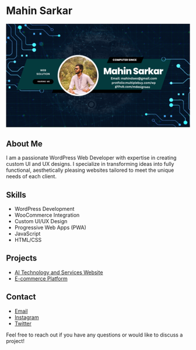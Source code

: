 # Mahin Sarkar

![Banner](https://github.com/mah1in-sarkar/mah1in-sarkar/blob/main/Neon%20Modern%20Futuristic%20Simple%20Gaming%20YouTube%20Banner%20%20(1).png)

## About Me
I am a passionate WordPress Web Developer with expertise in creating custom UI and UX designs. I specialize in transforming ideas into fully functional, aesthetically pleasing websites tailored to meet the unique needs of each client.

## Skills
- WordPress Development
- WooCommerce Integration
- Custom UI/UX Design
- Progressive Web Apps (PWA)
- JavaScript
- HTML/CSS

## Projects
- [AI Technology and Services Website](https://github.com/mahin-sarkar/ai-website)
- [E-commerce Platform](https://github.com/mahin-sarkar/ecommerce-platform)

## Contact
- [Email](mahindseo@gmail.com)
- [Instagram](https://www.instagram.com/mahindseo/)
- [Twitter](https://twitter.com/SEODESIGN4)

Feel free to reach out if you have any questions or would like to discuss a project!
